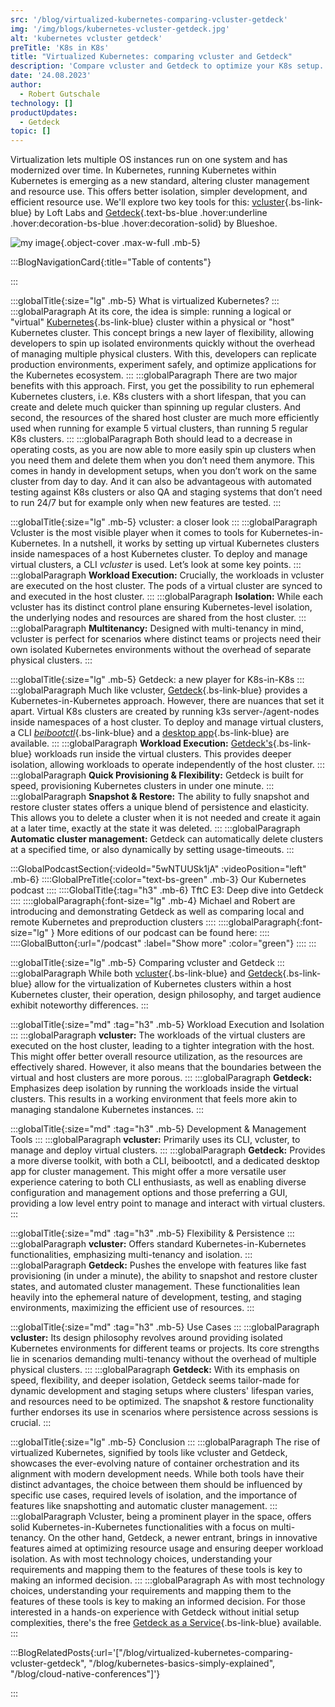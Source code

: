 ```yaml
---
src: '/blog/virtualized-kubernetes-comparing-vcluster-getdeck'
img: '/img/blogs/kubernetes-vcluster-getdeck.jpg'
alt: 'kubernetes vcluster getdeck'
preTitle: 'K8s in K8s'
title: "Virtualized Kubernetes: comparing vcluster and Getdeck"
description: 'Compare vcluster and Getdeck to optimize your K8s setup. Learn how virtualized K8s boosts resource use, reduces costs, and streamlines development.'
date: '24.08.2023'
author:
  - Robert Gutschale
technology: []
productUpdates:
  - Getdeck
topic: []
---
```

Virtualization lets multiple OS instances run on one system and has modernized over time. In Kubernetes, running Kubernetes within Kubernetes is emerging as a new standard, altering cluster management and resource use. This offers better isolation, simpler development, and efficient resource use. We'll explore two key tools for this: [vcluster](https://www.vcluster.com/){.bs-link-blue} by Loft Labs and [Getdeck](https://getdeck.dev/){.text-bs-blue .hover:underline .hover:decoration-bs-blue .hover:decoration-solid} by Blueshoe.
<!--more-->

![my image](/img/blogs/kubernetes-vcluster-getdeck.jpg){.object-cover .max-w-full .mb-5}

:::BlogNavigationCard{:title="Table of contents"}

:::

:::globalTitle{:size="lg" .mb-5}
What is virtualized Kubernetes?
:::
:::globalParagraph
At its core, the idea is simple: running a logical or "virtual" [Kubernetes](https://kubernetes.io/de/docs/concepts/overview/what-is-kubernetes/){.bs-link-blue} cluster within a physical or "host" Kubernetes cluster. This concept brings a new layer of flexibility, allowing developers to spin up isolated environments quickly without the overhead of managing multiple physical clusters. With this, developers can replicate production environments, experiment safely, and optimize applications for the Kubernetes ecosystem.
:::
:::globalParagraph
There are two major benefits with this approach. First, you get the possibility to run ephemeral Kubernetes clusters, i.e. K8s clusters with a short lifespan, that you can create and delete much quicker than spinning up regular clusters. And second, the resources of the shared host cluster are much more efficiently used when running for example 5 virtual clusters, than running 5 regular K8s clusters.
:::
:::globalParagraph
Both should lead to a decrease in operating costs, as you are now able to more easily spin up clusters when you need them and delete them when you don’t need them anymore. This comes in handy in development setups, when you don’t work on the same cluster from day to day. And it can also be advantageous with automated testing against K8s clusters or also QA and staging systems that don’t need to run 24/7 but for example only when new features are tested.
:::

:::globalTitle{:size="lg" .mb-5}
vcluster: a closer look
:::
:::globalParagraph
Vcluster is the most visible player when it comes to tools for Kubernetes-in-Kubernetes. In a nutshell, it works by setting up virtual Kubernetes clusters inside namespaces of a host Kubernetes cluster. To deploy and manage virtual clusters, a CLI _vcluster_ is used. Let’s look at some key points.
:::
:::globalParagraph
**Workload Execution:** Crucially, the workloads in vcluster are executed on the host cluster. The pods of a virtual cluster are synced to and executed in the host cluster.
:::
:::globalParagraph
**Isolation:** While each vcluster has its distinct control plane ensuring Kubernetes-level isolation, the underlying nodes and resources are shared from the host cluster.
:::
:::globalParagraph
**Multitenancy:** Designed with multi-tenancy in mind, vcluster is perfect for scenarios where distinct teams or projects need their own isolated Kubernetes environments without the overhead of separate physical clusters.
:::

:::globalTitle{:size="lg" .mb-5}
Getdeck: a new player for K8s-in-K8s
:::
:::globalParagraph
Much like vcluster, [Getdeck](/products){.bs-link-blue} provides a Kubernetes-in-Kubernetes approach. However, there are nuances that set it apart. Virtual K8s clusters are created by running k3s server-/agent-nodes inside namespaces of a host cluster. To deploy and manage virtual clusters, a CLI [_beibootctl_](https://github.com/Getdeck/beiboot){.bs-link-blue} and a [desktop app](https://github.com/Getdeck/Getdeck-Desktop){.bs-link-blue} are available.
:::
:::globalParagraph
**Workload Execution:**  [Getdeck's](/products){.bs-link-blue} workloads run inside the virtual clusters. This provides deeper isolation, allowing workloads to operate independently of the host cluster.
:::
:::globalParagraph
**Quick Provisioning & Flexibility:** Getdeck is built for speed, provisioning Kubernetes clusters in under one minute.
:::
:::globalParagraph
**Snapshot & Restore:** The ability to fully snapshot and restore cluster states offers a unique blend of persistence and elasticity. This allows you to delete a cluster when it is not needed and create it again at a later time, exactly at the state it was deleted.
:::
:::globalParagraph
**Automatic cluster management:** Getdeck can automatically delete clusters at a specified time, or also dynamically by setting usage-timeouts.
:::

:::GlobalPodcastSection{:videoId="5wNTUUSk1jA" :videoPosition="left" .mb-6}
::::GlobalPreTitle{:color="text-bs-green" .mb-3}
Our Kubernetes podcast
::::
::::GlobalTitle{:tag="h3" .mb-6}
TftC E3: Deep dive into Getdeck
::::
::::globalParagraph{:font-size="lg" .mb-4}
Michael and Robert are introducing and demonstrating Getdeck as well as comparing local and remote Kubernetes and preproduction clusters
::::
::::globalParagraph{:font-size="lg" }
More editions of our podcast can be found here:
::::
::::GlobalButton{:url="/podcast" :label="Show more" :color="green"}
::::
:::

:::globalTitle{:size="lg" .mb-5}
Comparing vcluster and Getdeck
:::
:::globalParagraph
While both [vcluster](https://www.vcluster.com/){.bs-link-blue} and [Getdeck](/products){.bs-link-blue} allow for the virtualization of Kubernetes clusters within a host Kubernetes cluster, their operation, design philosophy, and target audience exhibit noteworthy differences.
:::

:::globalTitle{:size="md" :tag="h3" .mb-5}
Workload Execution and Isolation
:::
:::globalParagraph
**vcluster:** The workloads of the virtual clusters are executed on the host cluster, leading to a tighter integration with the host. This might offer better overall resource utilization, as the resources are effectively shared. However, it also means that the boundaries between the virtual and host clusters are more porous.
:::
:::globalParagraph
**Getdeck:** Emphasizes deep isolation by running the workloads inside the virtual clusters. This results in a working environment that feels more akin to managing standalone Kubernetes instances.
:::

:::globalTitle{:size="md" :tag="h3" .mb-5}
Development & Management Tools
:::
:::globalParagraph
**vcluster:** Primarily uses its CLI, vcluster, to manage and deploy virtual clusters.
:::
:::globalParagraph
**Getdeck:** Provides a more diverse toolkit, with both a CLI, beibootctl, and a dedicated desktop app for cluster management. This might offer a more versatile user experience catering to both CLI enthusiasts, as well as enabling diverse configuration and management options and those preferring a GUI, providing a low level entry point to manage and interact with virtual clusters.
:::

:::globalTitle{:size="md" :tag="h3" .mb-5}
Flexibility & Persistence
:::
:::globalParagraph
**vcluster:** Offers standard Kubernetes-in-Kubernetes functionalities, emphasizing multi-tenancy and isolation.
:::
:::globalParagraph
**Getdeck:** Pushes the envelope with features like fast provisioning (in under a minute), the ability to snapshot and restore cluster states, and automated cluster management. These functionalities lean heavily into the ephemeral nature of development, testing, and staging environments, maximizing the efficient use of resources.
:::

:::globalTitle{:size="md" :tag="h3" .mb-5}
Use Cases
:::
:::globalParagraph
**vcluster:** Its design philosophy revolves around providing isolated Kubernetes environments for different teams or projects. Its core strengths lie in scenarios demanding multi-tenancy without the overhead of multiple physical clusters.
:::
:::globalParagraph
**Getdeck:** With its emphasis on speed, flexibility, and deeper isolation, Getdeck seems tailor-made for dynamic development and staging setups where clusters' lifespan varies, and resources need to be optimized. The snapshot & restore functionality further endorses its use in scenarios where persistence across sessions is crucial.
:::

:::globalTitle{:size="lg" .mb-5}
Conclusion
:::
:::globalParagraph
The rise of virtualized Kubernetes, signified by tools like vcluster and Getdeck, showcases the ever-evolving nature of container orchestration and its alignment with modern development needs. While both tools have their distinct advantages, the choice between them should be influenced by specific use cases, required levels of isolation, and the importance of features like snapshotting and automatic cluster management.
:::
:::globalParagraph
Vcluster, being a prominent player in the space, offers solid Kubernetes-in-Kubernetes functionalities with a focus on multi-tenancy. On the other hand, Getdeck, a newer entrant, brings in innovative features aimed at optimizing resource usage and ensuring deeper workload isolation. As with most technology choices, understanding your requirements and mapping them to the features of these tools is key to making an informed decision.
:::
:::globalParagraph
As with most technology choices, understanding your requirements and mapping them to the features of these tools is key to making an informed decision. For those interested in a hands-on experience with Getdeck without initial setup complexities, there's the free [Getdeck as a Service](https://getdeck.dev/docs/getdeck-as-a-service/){.bs-link-blue} available.
:::


:::BlogRelatedPosts{:url='["/blog/virtualized-kubernetes-comparing-vcluster-getdeck", "/blog/kubernetes-basics-simply-explained", "/blog/cloud-native-conferences"]'}

:::
